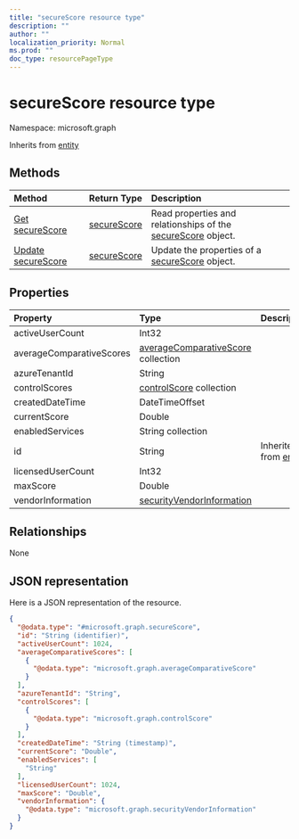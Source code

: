```yaml
---
title: "secureScore resource type"
description: ""
author: ""
localization_priority: Normal
ms.prod: ""
doc_type: resourcePageType
---
```


# secureScore resource type


Namespace: microsoft.graph




Inherits from [entity](../resources/entity.md)

## Methods
|Method|Return Type|Description|
|:---|:---|:---|
|[Get secureScore](../api/securescore-get.md)|[secureScore](../resources/securescore.md)|Read properties and relationships of the [secureScore](../resources/securescore.md) object.|
|[Update secureScore](../api/securescore-update.md)|[secureScore](../resources/securescore.md)|Update the properties of a [secureScore](../resources/securescore.md) object.|

## Properties
|Property|Type|Description|
|:---|:---|:---|
|activeUserCount|Int32||
|averageComparativeScores|[averageComparativeScore](../resources/averagecomparativescore.md) collection||
|azureTenantId|String||
|controlScores|[controlScore](../resources/controlscore.md) collection||
|createdDateTime|DateTimeOffset||
|currentScore|Double||
|enabledServices|String collection||
|id|String| Inherited from [entity](../resources/entity.md)|
|licensedUserCount|Int32||
|maxScore|Double||
|vendorInformation|[securityVendorInformation](../resources/securityvendorinformation.md)||

## Relationships
None

## JSON representation
Here is a JSON representation of the resource.
<!-- {
  "blockType": "resource",
  "keyProperty": "id",
  "@odata.type": "microsoft.graph.secureScore",
  "baseType": "microsoft.graph.entity",
  "openType": true
}
-->
``` json
{
  "@odata.type": "#microsoft.graph.secureScore",
  "id": "String (identifier)",
  "activeUserCount": 1024,
  "averageComparativeScores": [
    {
      "@odata.type": "microsoft.graph.averageComparativeScore"
    }
  ],
  "azureTenantId": "String",
  "controlScores": [
    {
      "@odata.type": "microsoft.graph.controlScore"
    }
  ],
  "createdDateTime": "String (timestamp)",
  "currentScore": "Double",
  "enabledServices": [
    "String"
  ],
  "licensedUserCount": 1024,
  "maxScore": "Double",
  "vendorInformation": {
    "@odata.type": "microsoft.graph.securityVendorInformation"
  }
}
```

